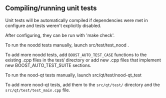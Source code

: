 Compiling/running unit tests
----------------------------

Unit tests will be automatically compiled if dependencies were met in configure
and tests weren't explicitly disabled.

After configuring, they can be run with 'make check'.

To run the noodd tests manually, launch src/test/test_nood .

To add more noodd tests, add `BOOST_AUTO_TEST_CASE` functions to the existing
.cpp files in the test/ directory or add new .cpp files that
implement new BOOST_AUTO_TEST_SUITE sections.

To run the nood-qt tests manually, launch src/qt/test/nood-qt_test

To add more nood-qt tests, add them to the `src/qt/test/` directory and
the `src/qt/test/test_main.cpp` file.